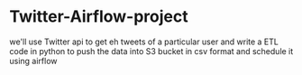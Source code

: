 # Twitter-Airflow-project
we'll use Twitter api to get eh tweets of a particular user and write a ETL code in python to push the data into S3 bucket in csv format  and schedule it using airflow
